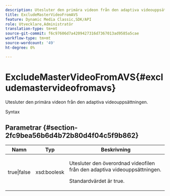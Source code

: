 ```yaml
---
description: Utesluter den primära videon från den adaptiva videouppsättningen.
title: ExcludeMasterVideoFromAVS
feature: Dynamic Media Classic,SDK/API
role: Utvecklare,Administratör
translation-type: tm+mt
source-git-commit: f6c97606d7a4209427316d7367013ad9585a5cae
workflow-type: tm+mt
source-wordcount: '49'
ht-degree: 0%

---
```



# ExcludeMasterVideoFromAVS{#excludemastervideofromavs}

Utesluter den primära videon från den adaptiva videouppsättningen.

Syntax

## Parametrar {#section-2fc9bea56b6d4b72b80d4f04c5f9b862}

<table id="table_04100BB8ABD84EF68B0A7CE3AD946414"> 
 <thead> 
  <tr> 
   <th colname="col1" class="entry"> Namn </th> 
   <th colname="col2" class="entry"> Typ </th> 
   <th colname="col3" class="entry"> Beskrivning </th> 
  </tr> 
 </thead>
 <tbody> 
  <tr> 
   <td colname="col1"> <span class="codeph"> true|false</span> </td> 
   <td colname="col2"> <span class="codeph"> xsd:boolesk</span> </td> 
   <td colname="col3"> <p>Utesluter den överordnad videofilen från den adaptiva videouppsättningen. </p> <p>Standardvärdet är true. </p> </td> 
  </tr> 
 </tbody> 
</table>

